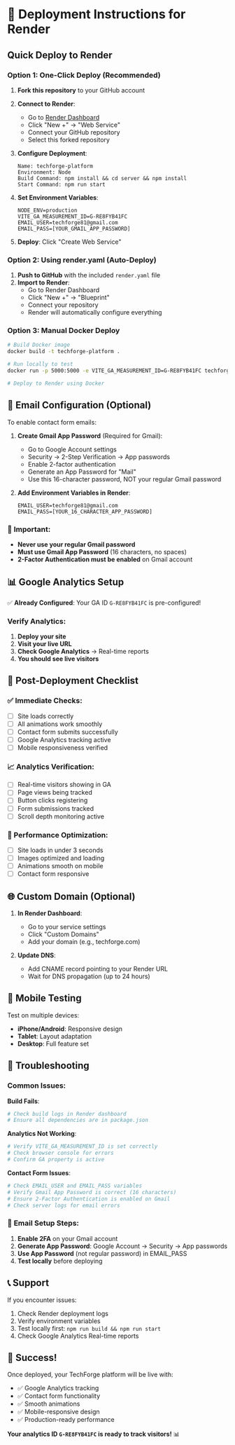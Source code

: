# 🚀 Deployment Instructions for Render

## Quick Deploy to Render

### Option 1: One-Click Deploy (Recommended)
1. **Fork this repository** to your GitHub account
2. **Connect to Render**:
   - Go to [Render Dashboard](https://dashboard.render.com/)
   - Click "New +" → "Web Service"
   - Connect your GitHub repository
   - Select this forked repository

3. **Configure Deployment**:
   ```
   Name: techforge-platform
   Environment: Node
   Build Command: npm install && cd server && npm install
   Start Command: npm run start
   ```

4. **Set Environment Variables**:
   ```
   NODE_ENV=production
   VITE_GA_MEASUREMENT_ID=G-RE8FYB41FC
   EMAIL_USER=techforge81@gmail.com
   EMAIL_PASS=[YOUR_GMAIL_APP_PASSWORD]
   ```

5. **Deploy**: Click "Create Web Service"

### Option 2: Using render.yaml (Auto-Deploy)
1. **Push to GitHub** with the included `render.yaml` file
2. **Import to Render**:
   - Go to Render Dashboard
   - Click "New +" → "Blueprint"
   - Connect your repository
   - Render will automatically configure everything

### Option 3: Manual Docker Deploy
```bash
# Build Docker image
docker build -t techforge-platform .

# Run locally to test
docker run -p 5000:5000 -e VITE_GA_MEASUREMENT_ID=G-RE8FYB41FC techforge-platform

# Deploy to Render using Docker
```

## 📧 Email Configuration (Optional)

To enable contact form emails:

1. **Create Gmail App Password** (Required for Gmail):
   - Go to Google Account settings
   - Security → 2-Step Verification → App passwords
   - Enable 2-factor authentication
   - Generate an App Password for "Mail"
   - Use this 16-character password, NOT your regular Gmail password

2. **Add Environment Variables in Render**:
   ```
   EMAIL_USER=techforge81@gmail.com
   EMAIL_PASS=[YOUR_16_CHARACTER_APP_PASSWORD]
   ```

### 🔐 **Important**: 
- **Never use your regular Gmail password**
- **Must use Gmail App Password** (16 characters, no spaces)
- **2-Factor Authentication must be enabled** on Gmail account

## 📊 Google Analytics Setup

✅ **Already Configured**: Your GA ID `G-RE8FYB41FC` is pre-configured!

### Verify Analytics:
1. **Deploy your site**
2. **Visit your live URL**
3. **Check Google Analytics** → Real-time reports
4. **You should see live visitors**

## 🔧 Post-Deployment Checklist

### ✅ Immediate Checks:
- [ ] Site loads correctly
- [ ] All animations work smoothly
- [ ] Contact form submits successfully
- [ ] Google Analytics tracking active
- [ ] Mobile responsiveness verified

### 📈 Analytics Verification:
- [ ] Real-time visitors showing in GA
- [ ] Page views being tracked
- [ ] Button clicks registering
- [ ] Form submissions tracked
- [ ] Scroll depth monitoring active

### 🎯 Performance Optimization:
- [ ] Site loads in under 3 seconds
- [ ] Images optimized and loading
- [ ] Animations smooth on mobile
- [ ] Contact form responsive

## 🌐 Custom Domain (Optional)

1. **In Render Dashboard**:
   - Go to your service settings
   - Click "Custom Domains"
   - Add your domain (e.g., techforge.com)

2. **Update DNS**:
   - Add CNAME record pointing to your Render URL
   - Wait for DNS propagation (up to 24 hours)

## 📱 Mobile Testing

Test on multiple devices:
- **iPhone/Android**: Responsive design
- **Tablet**: Layout adaptation
- **Desktop**: Full feature set

## 🚨 Troubleshooting

### Common Issues:

**Build Fails**:
```bash
# Check build logs in Render dashboard
# Ensure all dependencies are in package.json
```

**Analytics Not Working**:
```bash
# Verify VITE_GA_MEASUREMENT_ID is set correctly
# Check browser console for errors
# Confirm GA property is active
```

**Contact Form Issues**:
```bash
# Check EMAIL_USER and EMAIL_PASS variables
# Verify Gmail App Password is correct (16 characters)
# Ensure 2-Factor Authentication is enabled on Gmail
# Check server logs for email errors
```

### 📧 **Email Setup Steps**:
1. **Enable 2FA** on your Gmail account
2. **Generate App Password**: Google Account → Security → App passwords
3. **Use App Password** (not regular password) in EMAIL_PASS
4. **Test locally** before deploying

## 📞 Support

If you encounter issues:
1. Check Render deployment logs
2. Verify environment variables
3. Test locally first: `npm run build && npm run start`
4. Check Google Analytics Real-time reports

## 🎉 Success!

Once deployed, your TechForge platform will be live with:
- ✅ Google Analytics tracking
- ✅ Contact form functionality  
- ✅ Smooth animations
- ✅ Mobile-responsive design
- ✅ Production-ready performance

**Your analytics ID `G-RE8FYB41FC` is ready to track visitors!** 📊

